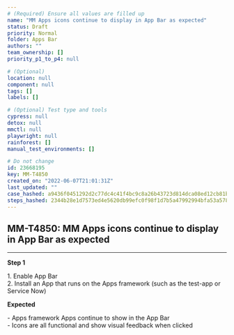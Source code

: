 ```yaml
---
# (Required) Ensure all values are filled up
name: "MM Apps icons continue to display in App Bar as expected"
status: Draft
priority: Normal
folder: Apps Bar
authors: ""
team_ownership: []
priority_p1_to_p4: null

# (Optional)
location: null
component: null
tags: []
labels: []

# (Optional) Test type and tools
cypress: null
detox: null
mmctl: null
playwright: null
rainforest: []
manual_test_environments: []

# Do not change
id: 23668195
key: MM-T4850
created_on: "2022-06-07T21:01:31Z"
last_updated: ""
case_hashed: a9436f0451292d2c77dc4c41f4bc9c8a26b43723d814dca08ed12cb81b8e2336d035a73e21b479db19fd6be0023ca923
steps_hashed: 2344b28e1d7573ed4e5620db99efc0f98f1d7b5a47992994bfa53a5786fc046a2c0859e475ffabfd3df00439c3cfea57
---
```


<!-- (Auto-generated) Based on frontmatter's "key" and "name" -->

## MM-T4850: MM Apps icons continue to display in App Bar as expected

---

**Step 1**

1\. Enable App Bar\
2\. Install an App that runs on the Apps framework (such as the test-app or Service Now)

**Expected**

\- Apps framework Apps continue to show in the App Bar\
\- Icons are all functional and show visual feedback when clicked
